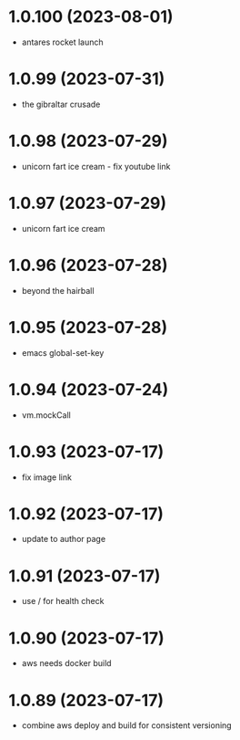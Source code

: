 # 1.0.100 (2023-08-01)

* antares rocket launch

# 1.0.99 (2023-07-31)

* the gibraltar crusade

# 1.0.98 (2023-07-29)

* unicorn fart ice cream - fix youtube link

# 1.0.97 (2023-07-29)

* unicorn fart ice cream

# 1.0.96 (2023-07-28)

* beyond the hairball

# 1.0.95 (2023-07-28)

* emacs global-set-key

# 1.0.94 (2023-07-24)

* vm.mockCall

# 1.0.93 (2023-07-17)

* fix image link

# 1.0.92 (2023-07-17)

* update to author page

# 1.0.91 (2023-07-17)

* use / for health check

# 1.0.90 (2023-07-17) 

* aws needs docker build

# 1.0.89 (2023-07-17) 

* combine aws deploy and build for consistent versioning

